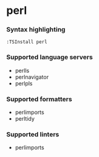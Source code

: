 # perl
<!--- THIS DOCUMENT IS AUTOMATICALLY GENERATED, DON'T EDIT IT -->

### Syntax highlighting

```vim
:TSInstall perl
```

### Supported language servers

- perlls
- perlnavigator
- perlpls

### Supported formatters

- perlimports
- perltidy

### Supported linters

- perlimports

